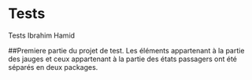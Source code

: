 # Tests
Tests Ibrahim Hamid

##Premiere partie du projet de test. 
Les éléments appartenant à la partie des jauges et ceux appartenant à la partie des états passagers ont été séparés en deux packages.
